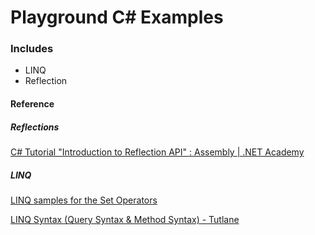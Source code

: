 # Playground C# Examples

### Includes

* LINQ
* Reflection

 
#### Reference

##### Reflections
[C# Tutorial "Introduction to Reflection API" : Assembly \| .NET Academy](https://dotnetcademy.net/Learn/4/Pages/2)

##### LINQ
[LINQ samples for the Set Operators](https://linqsamples.com/linq-to-objects/set)

[LINQ Syntax (Query Syntax & Method Syntax) - Tutlane](https://www.tutlane.com/tutorial/linq/linq-syntax-query-syntax-method-syntax#divlinqmethodsyn)